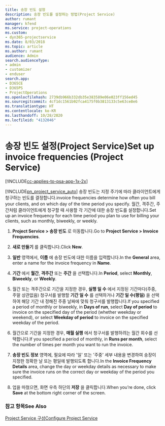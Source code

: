```yaml
---
title: 송장 빈도 설정
description: 송장 빈도를 설정하는 방법(Project Service)
author: rumant
manager: kfend
ms.service: project-operations
ms.custom:
- dyn365-projectservice
ms.date: 8/03/2018
ms.topic: article
ms.author: rumant
audience: Admin
search.audienceType:
- admin
- customizer
- enduser
search.app:
- D365CE
- D365PS
- ProjectOperations
ms.openlocfilehash: 2739db966b332db35e383589e06e023ff156ed45
ms.sourcegitcommit: 4cf1dc1561b92fca4175f0b3813133c5e63ce8e6
ms.translationtype: HT
ms.contentlocale: ko-KR
ms.lasthandoff: 10/28/2020
ms.locfileid: "4132046"
---
```

# <a name="set-up-invoice-frequencies-project-service"></a><span data-ttu-id="07f13-103">송장 빈도 설정(Project Service)</span><span class="sxs-lookup"><span data-stu-id="07f13-103">Set up invoice frequencies (Project Service)</span></span>

[!INCLUDE[cc-applies-to-psa-app-1x-2x](../includes/cc-applies-to-psa-app-1x-2x.md)]

[!INCLUDE[pn_project_service_auto](../includes/pn-project-service-auto.md)] <span data-ttu-id="07f13-104">송장 빈도는 지정 주기에 따라 클라이언트에게 청구하는 빈도를 결정합니다.</span><span class="sxs-lookup"><span data-stu-id="07f13-104">invoice frequencies determine how often you bill your clients, and on which day of the time period you specify.</span></span> <span data-ttu-id="07f13-105">월간, 격주간, 주간처럼 클라이언트에게 청구할 때 사용할 각 기간에 대한 송장 빈도를 설정합니다.</span><span class="sxs-lookup"><span data-stu-id="07f13-105">Set up an invoice frequency for each time period you plan to use for billing your clients, such as monthly, biweekly, or weekly.</span></span>  
  
1.  <span data-ttu-id="07f13-106">**Project Service > 송장 빈도** 로 이동합니다.</span><span class="sxs-lookup"><span data-stu-id="07f13-106">Go to **Project Service > Invoice Frequencies**.</span></span>  
  
2.  <span data-ttu-id="07f13-107">**새로 만들기** 를 클릭합니다.</span><span class="sxs-lookup"><span data-stu-id="07f13-107">Click **New**.</span></span>  
  
3.  <span data-ttu-id="07f13-108">**일반** 영역에서, **이름** 에 송장 빈도에 대한 이름을 입력합니다.</span><span class="sxs-lookup"><span data-stu-id="07f13-108">In the **General** area, enter a name for the invoice frequency in **Name**.</span></span>  
  
4.  <span data-ttu-id="07f13-109">**기간** 에서 **월간**, **격주간** 또는 **주간** 을 선택합니다.</span><span class="sxs-lookup"><span data-stu-id="07f13-109">In **Period**, select **Monthly**, **Biweekly**, or **Weekly**.</span></span>  
  
5.  <span data-ttu-id="07f13-110">월간 또는 격주간으로 기간을 지정한 경우, **실행 일 수** 에서 지정된 기간마다(주중, 주말 상관없음) 청구서를 발행할 **기간 일 수** 를 선택하거나 **기간 일 수(평일)** 을 선택하여 해당 기간 내 정해진 주중 날짜에 맞춰 청구서를 발행합니다.</span><span class="sxs-lookup"><span data-stu-id="07f13-110">If you specified a period of monthly or biweekly, in **Days of run**, select **Day of period** to invoice on the specified day of the period (whether weekday or weekend), or select **Weekday of period** to invoice on the specified weekday of the period.</span></span>  
  
6.  <span data-ttu-id="07f13-111">월간으로 기간을 지정한 경우, **매월 실행** 에서 청구서를 발행하려는 월간 회수를 선택합니다.</span><span class="sxs-lookup"><span data-stu-id="07f13-111">If you specified a period of monthly, in **Runs per month**, select the number of times per month you want to run the invoice.</span></span>  
  
7.  <span data-ttu-id="07f13-112">**송장 빈도 정보** 영역에, 필요에 따라 '일' 또는 '주중' 세부 내용을 변경하여 송장이 지정한 정확한 날 또는 평일에 발행되도록 합니다.</span><span class="sxs-lookup"><span data-stu-id="07f13-112">In the **Invoice Frequency Details** area, change the day or weekday details as necessary to make sure the invoice runs on the correct day or weekday of the period you specified.</span></span>  
  
8.  <span data-ttu-id="07f13-113">업을 마쳤으면, 화면 우측 하단의 **저장** 을 클릭합니다.</span><span class="sxs-lookup"><span data-stu-id="07f13-113">When you’re done, click **Save** at the bottom right corner of the screen.</span></span>  
  
### <a name="see-also"></a><span data-ttu-id="07f13-114">참고 항목</span><span class="sxs-lookup"><span data-stu-id="07f13-114">See Also</span></span>  
 [<span data-ttu-id="07f13-115">Project Service 구성</span><span class="sxs-lookup"><span data-stu-id="07f13-115">Configure Project Service</span></span>](../psa/configure.md)
